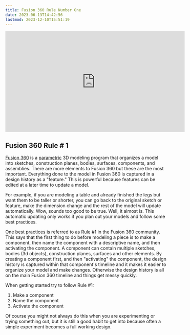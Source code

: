 ```yaml
---
title: Fusion 360 Rule Number One
date: 2023-06-13T14:42:56
lastmod: 2023-12-10T15:51:19
---
```


<div class="iframe-16-9-container">
<iframe class="youTubeIframe" width="560" height="315" src="https://www.youtube.com/embed/ZYXSJ6EQ9S4?rel=0" title="YouTube video player" frameborder="0" allow="accelerometer; autoplay; clipboard-write; encrypted-media; gyroscope; picture-in-picture; web-share" allowfullscreen></iframe>
</div>

## Fusion 360 Rule # 1

[Fusion 360](./fusion-360.md) is a [parametric](../parametric-modeling.md) 3D modeling program that organizes a model into sketches, construction planes, bodies, surfaces, components, and assemblies. There are more elements to Fusion 360 but these are the most important. Everything done to the model in Fusion 360 is captured in a design history as a "feature." This is powerful because features can be edited at a later time to update a model.

For example, if you are modeling a table and already finished the legs but want them to be taller or shorter, you can go back to the original sketch or feature, make the dimension change and the rest of the model will update automatically. Wow, sounds too good to be true. Well, it almost is. This automatic updating only works if you plan out your models and follow some best practices.

One best practices is referred to as Rule #1 in the Fusion 360 community. This says that the first thing to do before modeling a piece is to make a component, then name the component with a descriptive name, and then activating the component. A component can contain multiple sketches, bodies (3d objects), construction planes, surfaces and other elements. By creating a component first, and then "activating" the component, the design history is captured within that component's timeline and it makes it easier to organize your model and make changes. Otherwise the design history is all on the main Fusion 360 timeline and things get messy quickly.

When getting started try to follow Rule #1:

1. Make a component
2. Name the component
3. Activate the component

Of course you might not always do this when you are experimenting or trying something out, but it is still a good habit to get into because often a simple experiment becomes a full working design.
